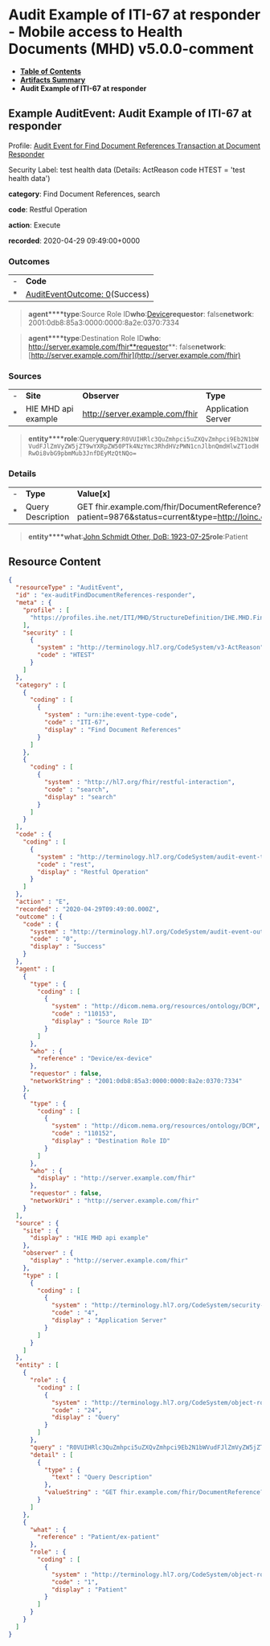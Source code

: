 # Audit Example of ITI-67 at responder - Mobile access to Health Documents (MHD) v5.0.0-comment

* [**Table of Contents**](toc.md)
* [**Artifacts Summary**](artifacts.md)
* **Audit Example of ITI-67 at responder**

## Example AuditEvent: Audit Example of ITI-67 at responder

Profile: [Audit Event for Find Document References Transaction at Document Responder](StructureDefinition-IHE.MHD.FindDocumentReferences.Audit.Responder.md)

Security Label: test health data (Details: ActReason code HTEST = 'test health data')

**category**: Find Document References, search

**code**: Restful Operation

**action**: Execute

**recorded**: 2020-04-29 09:49:00+0000

### Outcomes

| | |
| :--- | :--- |
| - | **Code** |
| * | [AuditEventOutcome: 0](http://terminology.hl7.org/6.5.0/CodeSystem-audit-event-outcome.html#audit-event-outcome-0)(Success) |

> **agent****type**:Source Role ID**who**:[Device](Device-ex-device.md)**requestor**: false**network**: 2001:0db8:85a3:0000:0000:8a2e:0370:7334

> **agent****type**:Destination Role ID**who**: http://server.example.com/fhir**requestor**: false**network**:[http://server.example.com/fhir](http://server.example.com/fhir)

### Sources

| | | | |
| :--- | :--- | :--- | :--- |
| - | **Site** | **Observer** | **Type** |
| * | HIE MHD api example | http://server.example.com/fhir | Application Server |

> **entity****role**:Query**query**:`R0VUIHRlc3QuZmhpci5uZXQvZmhpci9Eb2N1bWVudFJlZmVyZW5jZT9wYXRpZW50PTk4NzYmc3RhdHVzPWN1cnJlbnQmdHlwZT1odHRwOi8vbG9pbmMub3JnfDEyMzQtNQo=`

### Details

| | | |
| :--- | :--- | :--- |
| - | **Type** | **Value[x]** |
| * | Query Description | GET fhir.example.com/fhir/DocumentReference?patient=9876&status=current&type=http://loinc.org|1234-5 |


> **entity****what**:[John Schmidt Other, DoB: 1923-07-25](Patient-ex-patient.md)**role**:Patient



## Resource Content

```json
{
  "resourceType" : "AuditEvent",
  "id" : "ex-auditFindDocumentReferences-responder",
  "meta" : {
    "profile" : [
      "https://profiles.ihe.net/ITI/MHD/StructureDefinition/IHE.MHD.FindDocumentReferences.Audit.Responder"
    ],
    "security" : [
      {
        "system" : "http://terminology.hl7.org/CodeSystem/v3-ActReason",
        "code" : "HTEST"
      }
    ]
  },
  "category" : [
    {
      "coding" : [
        {
          "system" : "urn:ihe:event-type-code",
          "code" : "ITI-67",
          "display" : "Find Document References"
        }
      ]
    },
    {
      "coding" : [
        {
          "system" : "http://hl7.org/fhir/restful-interaction",
          "code" : "search",
          "display" : "search"
        }
      ]
    }
  ],
  "code" : {
    "coding" : [
      {
        "system" : "http://terminology.hl7.org/CodeSystem/audit-event-type",
        "code" : "rest",
        "display" : "Restful Operation"
      }
    ]
  },
  "action" : "E",
  "recorded" : "2020-04-29T09:49:00.000Z",
  "outcome" : {
    "code" : {
      "system" : "http://terminology.hl7.org/CodeSystem/audit-event-outcome",
      "code" : "0",
      "display" : "Success"
    }
  },
  "agent" : [
    {
      "type" : {
        "coding" : [
          {
            "system" : "http://dicom.nema.org/resources/ontology/DCM",
            "code" : "110153",
            "display" : "Source Role ID"
          }
        ]
      },
      "who" : {
        "reference" : "Device/ex-device"
      },
      "requestor" : false,
      "networkString" : "2001:0db8:85a3:0000:0000:8a2e:0370:7334"
    },
    {
      "type" : {
        "coding" : [
          {
            "system" : "http://dicom.nema.org/resources/ontology/DCM",
            "code" : "110152",
            "display" : "Destination Role ID"
          }
        ]
      },
      "who" : {
        "display" : "http://server.example.com/fhir"
      },
      "requestor" : false,
      "networkUri" : "http://server.example.com/fhir"
    }
  ],
  "source" : {
    "site" : {
      "display" : "HIE MHD api example"
    },
    "observer" : {
      "display" : "http://server.example.com/fhir"
    },
    "type" : [
      {
        "coding" : [
          {
            "system" : "http://terminology.hl7.org/CodeSystem/security-source-type",
            "code" : "4",
            "display" : "Application Server"
          }
        ]
      }
    ]
  },
  "entity" : [
    {
      "role" : {
        "coding" : [
          {
            "system" : "http://terminology.hl7.org/CodeSystem/object-role",
            "code" : "24",
            "display" : "Query"
          }
        ]
      },
      "query" : "R0VUIHRlc3QuZmhpci5uZXQvZmhpci9Eb2N1bWVudFJlZmVyZW5jZT9wYXRpZW50PTk4NzYmc3RhdHVzPWN1cnJlbnQmdHlwZT1odHRwOi8vbG9pbmMub3JnfDEyMzQtNQo=",
      "detail" : [
        {
          "type" : {
            "text" : "Query Description"
          },
          "valueString" : "GET fhir.example.com/fhir/DocumentReference?patient=9876&status=current&type=http://loinc.org|1234-5"
        }
      ]
    },
    {
      "what" : {
        "reference" : "Patient/ex-patient"
      },
      "role" : {
        "coding" : [
          {
            "system" : "http://terminology.hl7.org/CodeSystem/object-role",
            "code" : "1",
            "display" : "Patient"
          }
        ]
      }
    }
  ]
}

```
